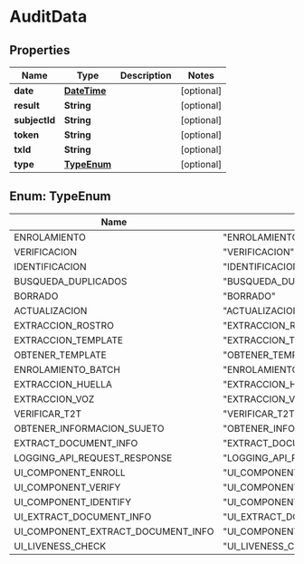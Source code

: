 
# AuditData

## Properties
Name | Type | Description | Notes
------------ | ------------- | ------------- | -------------
**date** | [**DateTime**](DateTime.md) |  |  [optional]
**result** | **String** |  |  [optional]
**subjectId** | **String** |  |  [optional]
**token** | **String** |  |  [optional]
**txId** | **String** |  |  [optional]
**type** | [**TypeEnum**](#TypeEnum) |  |  [optional]


<a name="TypeEnum"></a>
## Enum: TypeEnum
Name | Value
---- | -----
ENROLAMIENTO | &quot;ENROLAMIENTO&quot;
VERIFICACION | &quot;VERIFICACION&quot;
IDENTIFICACION | &quot;IDENTIFICACION&quot;
BUSQUEDA_DUPLICADOS | &quot;BUSQUEDA_DUPLICADOS&quot;
BORRADO | &quot;BORRADO&quot;
ACTUALIZACION | &quot;ACTUALIZACION&quot;
EXTRACCION_ROSTRO | &quot;EXTRACCION_ROSTRO&quot;
EXTRACCION_TEMPLATE | &quot;EXTRACCION_TEMPLATE&quot;
OBTENER_TEMPLATE | &quot;OBTENER_TEMPLATE&quot;
ENROLAMIENTO_BATCH | &quot;ENROLAMIENTO_BATCH&quot;
EXTRACCION_HUELLA | &quot;EXTRACCION_HUELLA&quot;
EXTRACCION_VOZ | &quot;EXTRACCION_VOZ&quot;
VERIFICAR_T2T | &quot;VERIFICAR_T2T&quot;
OBTENER_INFORMACION_SUJETO | &quot;OBTENER_INFORMACION_SUJETO&quot;
EXTRACT_DOCUMENT_INFO | &quot;EXTRACT_DOCUMENT_INFO&quot;
LOGGING_API_REQUEST_RESPONSE | &quot;LOGGING_API_REQUEST_RESPONSE&quot;
UI_COMPONENT_ENROLL | &quot;UI_COMPONENT_ENROLL&quot;
UI_COMPONENT_VERIFY | &quot;UI_COMPONENT_VERIFY&quot;
UI_COMPONENT_IDENTIFY | &quot;UI_COMPONENT_IDENTIFY&quot;
UI_EXTRACT_DOCUMENT_INFO | &quot;UI_EXTRACT_DOCUMENT_INFO&quot;
UI_COMPONENT_EXTRACT_DOCUMENT_INFO | &quot;UI_COMPONENT_EXTRACT_DOCUMENT_INFO&quot;
UI_LIVENESS_CHECK | &quot;UI_LIVENESS_CHECK&quot;




